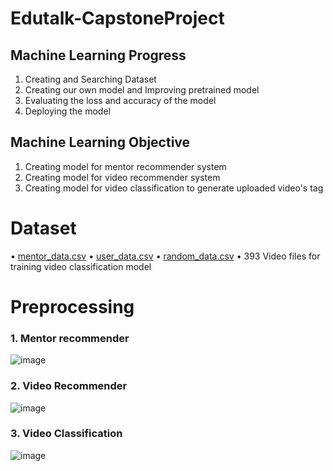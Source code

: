 # Edutalk-CapstoneProject

## Machine Learning Progress
1. Creating and Searching Dataset
2. Creating our own model and Improving pretrained model
3. Evaluating the loss and accuracy of the model
4. Deploying the model

## Machine Learning Objective
1. Creating model for mentor recommender system
2. Creating model for video recommender system
3. Creating model for video classification to generate uploaded video's tag

# Dataset
&bull; [mentor_data.csv](https://github.com/Andree226/Edutalk-CapstoneProject/blob/main/mentor_data.csv)
&bull; [user_data.csv](https://github.com/Andree226/Edutalk-CapstoneProject/blob/main/user_data.csv)
&bull; [random_data.csv](https://github.com/Andree226/Edutalk-CapstoneProject/blob/main/random_data.csv)
&bull; 393 Video files for training video classification model

# Preprocessing
### 1. Mentor recommender 
![image](https://github.com/Andree226/Edutalk-CapstoneProject/assets/135110014/83e59f69-1f14-4bad-aee6-ddb5e9186833)
### 2. Video Recommender
![image](https://github.com/Andree226/Edutalk-CapstoneProject/assets/135110014/65c14c51-1b99-4f70-aa3a-d1a583afae3f)
### 3. Video Classification
![image](https://github.com/Andree226/Edutalk-CapstoneProject/assets/135110014/7c68d905-2da3-421f-9f4a-76c9b83be3ff)

